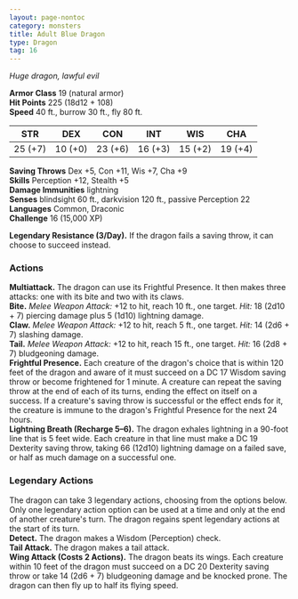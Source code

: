 ```yaml
---
layout: page-nontoc
category: monsters
title: Adult Blue Dragon
type: Dragon
tag: 16
---
```

_Huge dragon, lawful evil_

**Armor Class** 19 (natural armor)    
**Hit Points** 225 (18d12 + 108)    
**Speed** 40 ft., burrow 30 ft., fly 80 ft. 

| STR     | DEX     | CON     | INT     | WIS     | CHA     |
|---------|---------|---------|---------|---------|---------|
| 25 (+7) | 10 (+0) | 23 (+6) | 16 (+3) | 15 (+2) | 19 (+4) |
   
**Saving Throws** Dex +5, Con +11, Wis +7, Cha +9    
**Skills** Perception +12, Stealth +5    
**Damage Immunities** lightning    
**Senses** blindsight 60 ft., darkvision 120 ft., passive Perception 22    
**Languages** Common, Draconic    
**Challenge** 16 (15,000 XP) 

**Legendary Resistance (3/Day).** If the dragon fails a saving throw, it can choose to succeed instead. 

### Actions 
**Multiattack.** The dragon can use its Frightful Presence. It then makes three attacks: one with its bite and two with its claws.    
**Bite.** _Melee Weapon Attack:_ +12 to hit, reach 10 ft., one target. _Hit:_ 18 (2d10 + 7) piercing damage plus 5 (1d10) lightning damage.    
**Claw.** _Melee Weapon Attack:_ +12 to hit, reach 5 ft., one target. _Hit:_ 14 (2d6 + 7) slashing damage.    
**Tail.** _Melee Weapon Attack:_ +12 to hit, reach 15 ft., one target. _Hit:_ 16 (2d8 + 7) bludgeoning damage.    
**Frightful Presence.** Each creature of the dragon's choice that is within 120 feet of the dragon and aware of it must succeed on a DC 17 Wisdom saving throw or become frightened for 1 minute. A creature can repeat the saving throw at the end of each of its turns, ending the effect on itself on a success. If a creature's saving throw is successful or the effect ends for it, the creature is immune to the dragon's Frightful Presence for the next 24 hours.    
**Lightning Breath (Recharge 5–6).** The dragon exhales lightning in a 90-­foot line that is 5 feet wide. Each creature in that line must make a DC 19 Dexterity saving throw, taking 66 (12d10) lightning damage on a failed save, or half as much damage on a successful one. 

### Legendary Actions 
The dragon can take 3 legendary actions, choosing from the options below. Only one legendary action option can be used at a time and only at the end of another creature's turn. The dragon regains spent legendary actions at the start of its turn.    
**Detect.** The dragon makes a Wisdom (Perception) check.    
**Tail Attack.** The dragon makes a tail attack.    
**Wing Attack (Costs 2 Actions).** The dragon beats its wings. Each creature within 10 feet of the dragon must succeed on a DC 20 Dexterity saving throw or take 14 (2d6 + 7) bludgeoning damage and be knocked prone. The dragon can then fly up to half its flying speed.